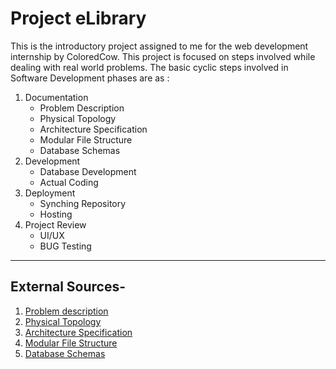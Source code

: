 # Project eLibrary
This is the introductory project assigned to me for the web development internship by ColoredCow. 
This project is focused on steps involved while dealing with real world problems.
The basic cyclic steps involved in Software Development phases are as :
1. Documentation
  	+ Problem Description
  	+ Physical Topology
  	+ Architecture Specification
  	+ Modular File Structure
  	+ Database Schemas
2. Development
  	+ Database Development
  	+ Actual Coding
3. Deployment
	+ Synching Repository 
	+ Hosting
4. Project Review 
	+ UI/UX
	+ BUG Testing

***********
## External Sources-

1. [Problem description](https://docs.google.com/document/d/1OeNWKKUx3gUOSr0-32t4WDN_aok-eDfHzm0618eBuuI/edit?usp=sharing)
2. [Physical Topology](https://docs.google.com/presentation/d/1xq9DzfEkWT1oXf8V4pMKOucN9qwNzPG29axb_u3Ai2M/edit?usp=sharing) 
3. [Architecture Specification](https://docs.google.com/presentation/d/1yf0QuMKHX7RwioYfK_fCsBkwWwwwoxzCbnHKDWsNqo4/edit?usp=sharing)
4. [Modular File Structure](https://docs.google.com/document/d/19blzS00-6DcwEWzTMUK-HudGA_TlTq-esAULoZ5Fph8/edit?usp=sharing)
5. [Database Schemas](https://docs.google.com/presentation/d/17iSCTSeeP3FcZDFDQBVWUOUzzHwWxi_ZSSeh7f65gOM/edit?usp=sharing
)